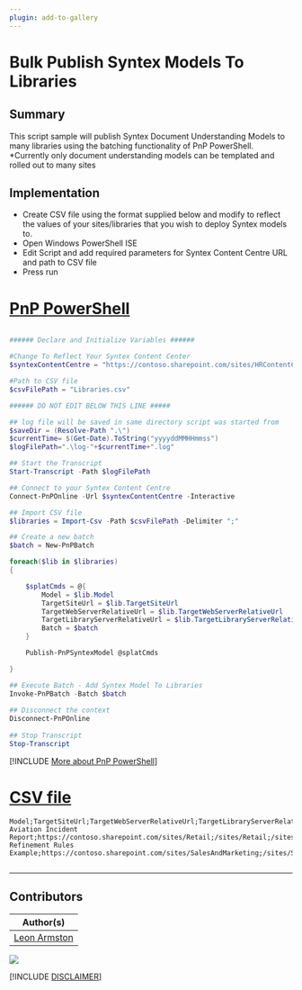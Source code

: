 ```yaml
---
plugin: add-to-gallery
---
```


# Bulk Publish Syntex Models To Libraries

## Summary

This script sample will publish Syntex Document Understanding Models to many libraries using the batching functionality of PnP PowerShell. *Currently only document understanding models can be templated and rolled out to many sites

## Implementation

- Create CSV file using the format supplied below and modify to reflect the values of your sites/libraries that you wish to deploy Syntex models to.
- Open Windows PowerShell ISE
- Edit Script and add required parameters for Syntex Content Centre URL and path to CSV file
- Press run

# [PnP PowerShell](#tab/pnpps)
```powershell

###### Declare and Initialize Variables ######  

#Change To Reflect Your Syntex Content Center
$syntexContentCentre = "https://contoso.sharepoint.com/sites/HRContentCenter" 

#Path to CSV file
$csvFilePath = "Libraries.csv"

###### DO NOT EDIT BELOW THIS LINE #####

## log file will be saved in same directory script was started from
$saveDir = (Resolve-Path ".\")  
$currentTime= $(Get-Date).ToString("yyyyddMMHHmmss")  
$logFilePath=".\log-"+$currentTime+".log"  

## Start the Transcript  
Start-Transcript -Path $logFilePath 

## Connect to your Syntex Content Centre
Connect-PnPOnline -Url $syntexContentCentre -Interactive

## Import CSV file
$libraries = Import-Csv -Path $csvFilePath -Delimiter ";"

## Create a new batch
$batch = New-PnPBatch

foreach($lib in $libraries) 
{ 

    $splatCmds = @{
        Model = $lib.Model
        TargetSiteUrl = $lib.TargetSiteUrl
        TargetWebServerRelativeUrl = $lib.TargetWebServerRelativeUrl
        TargetLibraryServerRelativeUrl = $lib.TargetLibraryServerRelativeUrl
        Batch = $batch
    }

    Publish-PnPSyntexModel @splatCmds

}

## Execute Batch - Add Syntex Model To Libraries
Invoke-PnPBatch -Batch $batch
 
## Disconnect the context  
Disconnect-PnPOnline  
 
## Stop Transcript  
Stop-Transcript  

```
[!INCLUDE [More about PnP PowerShell](../../docfx/includes/MORE-PNPPS.md)]

# [CSV file](#tab/csv)
```csv
Model;TargetSiteUrl;TargetWebServerRelativeUrl;TargetLibraryServerRelativeUrl
Aviation Incident Report;https://contoso.sharepoint.com/sites/Retail;/sites/Retail;/sites/Retail/shared%20documents
Refinement Rules Example;https://contoso.sharepoint.com/sites/SalesAndMarketing;/sites/SalesAndMarketing;/sites/SalesAndMarketing/shared%20documents


```
***

## Contributors

| Author(s) |
|-----------|
| [Leon Armston](https://github.com/LeonArmston) |


<img src="https://m365-visitor-stats.azurewebsites.net/script-samples/scripts/spo-bulk-publish-syntex-model?labelText=Visitors" class="img-visitor" aria-hidden="true" />


[!INCLUDE [DISCLAIMER](../../docfx/includes/DISCLAIMER.md)]
